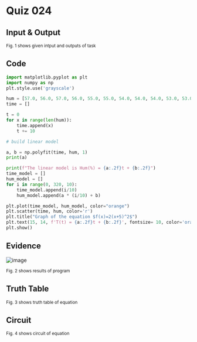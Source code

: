 # Quiz 024

## Input & Output

<sub>Fig. 1 shows given intput and outputs of task
## Code

```py
import matplotlib.pyplot as plt
import numpy as np
plt.style.use('grayscale')

hum = [57.0, 56.0, 57.0, 56.0, 55.0, 55.0, 54.0, 54.0, 54.0, 53.0, 53.0, 54.0, 53.0, 53.0, 52.0, 52.0, 51.0, 51.0, 51.0, 51.0, 50.0, 50.0, 49.0, 50.0, 49.0, 49.0, 48.0, 49.0, 49.0, 48.0, 48.0, 48.0, 49.0]
time = []

t = 0
for x in range(len(hum)):
    time.append(x)
    t += 10

# build linear model

a, b = np.polyfit(time, hum, 1)
print(a)

print(f"The linear model is Hum(%) = {a:.2f}t + {b:.2f}")
time_model = []
hum_model = []
for i in range(0, 320, 10):
    time_model.append(i/10)
    hum_model.append(a * (i/10) + b)

plt.plot(time_model, hum_model, color="orange")
plt.scatter(time, hum, color='r')
plt.title("Graph of the equation $f(x)=2(x+5)^2$")
plt.text(15, 14, f'T(t) = {a:.2f}t + {b:.2f}', fontsize= 10, color='orange')
plt.show()
```

## Evidence
![image](https://github.com/Amine-Itani/Unit-1/assets/123438294/72aeb175-d478-4a5c-86b3-a645b3599ff7)

<sub>Fig. 2 shows results of program

## Truth Table

<sub>Fig. 3 shows truth table of equation

## Circuit

<sub>Fig. 4 shows circuit of equation


